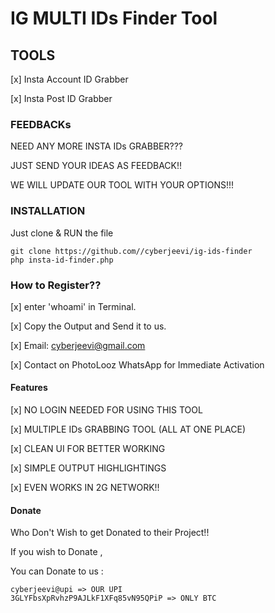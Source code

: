 # IG MULTI IDs Finder Tool

## TOOLS
[x] Insta Account ID Grabber

[x] Insta Post ID Grabber



### FEEDBACKs
NEED ANY MORE INSTA IDs GRABBER???

JUST SEND YOUR IDEAS AS FEEDBACK!!

WE WILL UPDATE OUR TOOL WITH YOUR OPTIONS!!!



### INSTALLATION
Just clone & RUN the file
```
git clone https://github.com//cyberjeevi/ig-ids-finder
php insta-id-finder.php
```

### How to Register??
[x] enter 'whoami' in Terminal.

[x] Copy the Output and Send it to us.

[x] Email: cyberjeevi@gmail.com

[x] Contact on PhotoLooz WhatsApp for Immediate Activation


#### Features
[x] NO LOGIN NEEDED FOR USING THIS TOOL

[x] MULTIPLE IDs GRABBING TOOL (ALL AT ONE PLACE)

[x] CLEAN UI FOR BETTER WORKING

[x] SIMPLE OUTPUT HIGHLIGHTINGS

[x] EVEN WORKS IN 2G NETWORK!!




#### Donate
Who Don't Wish to get Donated to their Project!!

If you wish to Donate ,

You can Donate to us :

    cyberjeevi@upi => OUR UPI
    3GLYFbsXpRvhzP9AJLkF1XFq85vN95QPiP => ONLY BTC
    
